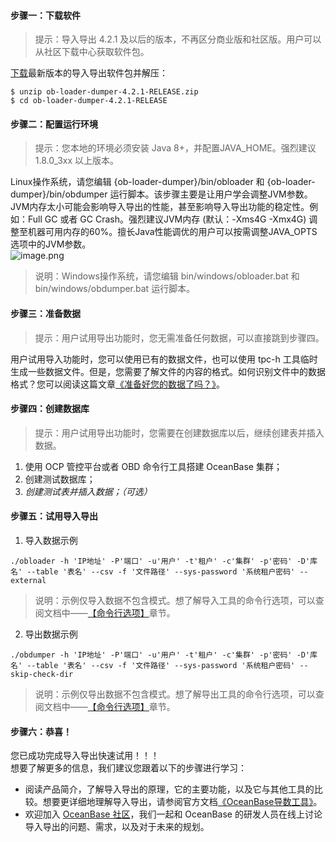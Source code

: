 <a name="zniyR"></a>
#### 步骤一：下载软件
> 提示：导入导出 4.2.1 及以后的版本，不再区分商业版和社区版。用户可以从社区下载中心获取软件包。

[下载](https://www.oceanbase.com/softwarecenter?_gl=1*nejld*_ga*NDQ5MTc4NTEuMTY3NTIzOTgyOA..*_ga_T35KTM57DZ*MTY4Mzg1ODgwNC44MC4xLjE2ODM4NTg4NTYuOC4wLjA.)最新版本的导入导出软件包并解压：
```shell
$ unzip ob-loader-dumper-4.2.1-RELEASE.zip
$ cd ob-loader-dumper-4.2.1-RELEASE
```
<a name="sMCO8"></a>
#### 步骤二：配置运行环境
> 提示：您本地的环境必须安装 Java 8+，并配置JAVA_HOME。强烈建议 1.8.0_3xx 以上版本。

Linux操作系统，请您编辑 {ob-loader-dumper}/bin/obloader 和 {ob-loader-dumper}/bin/obdumper 运行脚本。该步骤主要是让用户学会调整JVM参数。JVM内存太小可能会影响导入导出的性能，甚至影响导入导出功能的稳定性。例如：Full GC 或者 GC Crash。强烈建议JVM内存 (默认：-Xms4G -Xmx4G) 调整至机器可用内存的60%。擅长Java性能调优的用户可以按需调整JAVA_OPTS选项中的JVM参数。<br />![image.png](https://intranetproxy.alipay.com/skylark/lark/0/2023/png/3137/1683790789107-9e6a2194-122f-40ff-b0e0-62bd671c9d1d.png#clientId=u268f8336-d42c-4&from=paste&height=67&id=uc5b1c473&originHeight=67&originWidth=828&originalType=binary&ratio=1&rotation=0&showTitle=false&size=10763&status=done&style=none&taskId=ucaf40879-13f4-41e1-bb42-c653c5034f1&title=&width=828)
> 说明：Windows操作系统，请您编辑 bin/windows/obloader.bat 和 bin/windows/obdumper.bat 运行脚本。

<a name="L0wbk"></a>
#### 步骤三：准备数据
> 提示：用户试用导出功能时，您无需准备任何数据，可以直接跳到步骤四。

用户试用导入功能时，您可以使用已有的数据文件，也可以使用 tpc-h 工具临时生成一些数据文件。但是，您需要了解文件的内容的格式。如何识别文件中的数据格式？您可以阅读这篇文章[《准备好您的数据了吗？》](https://open.oceanbase.com/blog/1100272)。
<a name="nQPkr"></a>
#### 步骤四：创建数据库
> 提示：用户试用导出功能时，您需要在创建数据库以后，继续创建表并插入数据。

1. 使用 OCP 管控平台或者 OBD 命令行工具搭建 OceanBase 集群；
2. 创建测试数据库；
3. _创建测试表并插入数据；（可选）_
<a name="a5XVv"></a>
#### 步骤五：试用导入导出

1. 导入数据示例
```shell
./obloader -h 'IP地址' -P'端口' -u'用户' -t'租户' -c'集群' -p'密码' -D'库名' --table '表名' --csv -f '文件路径' --sys-password '系统租户密码' --external
```
> 说明：示例仅导入数据不包含模式。想了解导入工具的命令行选项，可以查阅文档中——[【命令行选项】](https://www.oceanbase.com/docs/enterprise-oceanbase-dumper-loader-cn-10000000001881866)章节。

2. 导出数据示例
```shell
./obdumper -h 'IP地址' -P'端口' -u'用户' -t'租户' -c'集群' -p'密码' -D'库名' --table '表名' --csv -f '文件路径' --sys-password '系统租户密码' --skip-check-dir
```
> 说明：示例仅导出数据不包含模式。想了解导出工具的命令行选项，可以查阅文档中——[【命令行选项】](https://www.oceanbase.com/docs/enterprise-oceanbase-dumper-loader-cn-10000000001885795)章节。

<a name="PoSTE"></a>
#### 步骤六：恭喜！
您已成功完成导入导出快速试用！！！<br />想要了解更多的信息，我们建议您跟着以下的步骤进行学习：

- 阅读产品简介，了解导入导出的原理，它的主要功能，以及它与其他工具的比较。想要更详细地理解导入导出，请参阅官方文档[《OceanBase导数工具》](https://www.oceanbase.com/docs/oceanbase-dumper-loader-cn)。
- 欢迎加入 [OceanBase 社区](https://open.oceanbase.com/?_gl=1*dqbsdn*_ga*NDQ5MTc4NTEuMTY3NTIzOTgyOA..*_ga_T35KTM57DZ*MTY4Mzg1ODgwNC44MC4xLjE2ODM4NTg4ODUuNjAuMC4w)，我们一起和 OceanBase 的研发人员在线上讨论导入导出的问题、需求，以及对于未来的规划。





